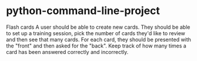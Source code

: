 # python-command-line-project

Flash cards
A user should be able to create new cards. They should be able to set up a training session, pick the number of cards they'd like to review and then see that many cards. For each card, they should be presented with the "front" and then asked for the "back". Keep track of how many times a card has been answered correctly and incorrectly.

